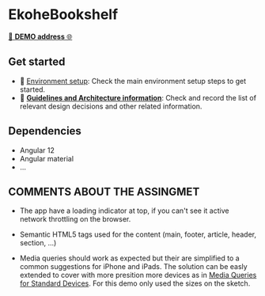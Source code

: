 # EkoheBookshelf

[🚀 **DEMO address** 🌐](https://ekohe-frontend.pages.dev/)
## Get started

- 📄 [Environment setup](docs/setup.md): Check the main environment setup steps to get started.
- 📄 **[Guidelines and Architecture information](docs/adr/index.md)**: Check and record the list of relevant design decisions and other related information.

## Dependencies

- Angular 12
- Angular material
- ...

## COMMENTS ABOUT THE ASSINGMET

- The app have a loading indicator at top, if you can't see it active network throttling on the browser.

- Semantic HTML5 tags used for the content (main, footer, article, header, section, ...)

- Media queries should work as expected but their are simplified to a common suggestions for iPhone and iPads. The solution can be easly extended to cover with more presition more devices as in [Media Queries for Standard Devices](https://css-tricks.com/snippets/css/media-queries-for-standard-devices/). For this demo only used the sizes on the sketch.
